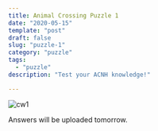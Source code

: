 ```yaml
---
title: Animal Crossing Puzzle 1
date: "2020-05-15"
template: "post"
draft: false
slug: "puzzle-1"
category: "puzzle"
tags:
  - "puzzle"
description: "Test your ACNH knowledge!"

---
```


![cw1](/media/cw1.jpg)

Answers will be uploaded tomorrow.
